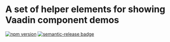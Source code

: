 # A set of helper elements for showing Vaadin component demos

[![npm version](https://badgen.net/npm/v/@vaadin/vaadin-demo-helpers)](https://www.npmjs.com/package/@vaadin/vaadin-demo-helpers)
[![semantic-release badge](https://img.shields.io/badge/%20%20%F0%9F%93%A6%F0%9F%9A%80-semantic--release-e10079.svg)](https://github.com/vaadin/magi-demo-helpers/blob/master/CHANGELOG.md)
